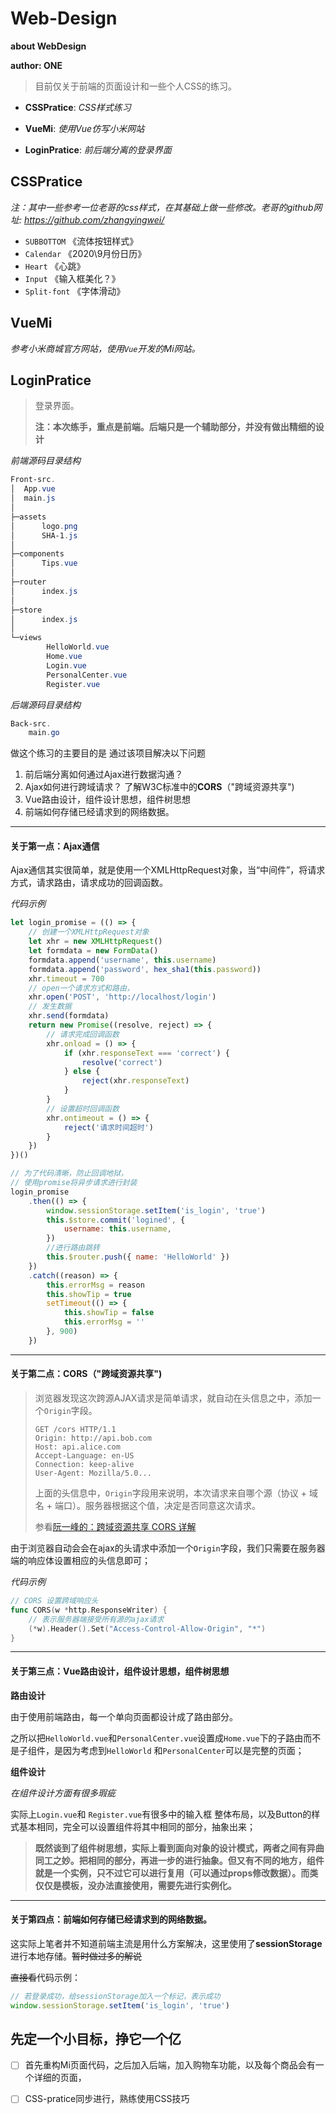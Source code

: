 # Web-Design

**about WebDesign**     

**author: ONE**

> 目前仅关于前端的页面设计和一些个人CSS的练习。

- **CSSPratice**: *CSS样式练习*

-  **VueMi**: *使用Vue仿写小米网站*

- **LoginPratice**: *前后端分离的登录界面*

## CSSPratice

*注：其中一些参考一位老哥的css样式，在其基础上做一些修改。老哥的github网址: https://github.com/zhangyingwei/*

- `SUBBOTTOM`  《流体按钮样式》
- `Calendar` 《2020\9月份日历》
- `Heart`  《心跳》
- `Input` 《输入框美化？》
- `Split-font`  《字体滑动》

## VueMi

*参考小米商城官方网站，使用`Vue`开发的Mi网站。*



## LoginPratice

> 登录界面。
>
> **注：本次练手，重点是前端。后端只是一个辅助部分，并没有做出精细的设计**

*前端源码目录结构*

```powershell
Front-src.
│  App.vue
│  main.js
│
├─assets
│      logo.png
│      SHA-1.js
│
├─components
│      Tips.vue
│
├─router
│      index.js
│
├─store
│      index.js
│
└─views
        HelloWorld.vue
        Home.vue
        Login.vue
        PersonalCenter.vue
        Register.vue
```

*后端源码目录结构*

```powershell
Back-src.
	main.go
```



做这个练习的主要目的是 通过该项目解决以下问题

1. 前后端分离如何通过Ajax进行数据沟通？
2. Ajax如何进行跨域请求？ 了解W3C标准中的**CORS**（"跨域资源共享")
3. Vue路由设计，组件设计思想，组件树思想
4. 前端如何存储已经请求到的网络数据。

****

#### 关于第一点：Ajax通信

Ajax通信其实很简单，就是使用一个XMLHttpRequest对象，当“中间件”，将请求方式，请求路由，请求成功的回调函数。

*代码示例*

```js
let login_promise = (() => {
    // 创建一个XMLHttpRequest对象
    let xhr = new XMLHttpRequest()
    let formdata = new FormData()
    formdata.append('username', this.username)
    formdata.append('password', hex_sha1(this.password))
    xhr.timeout = 700
    // open一个请求方式和路由，
    xhr.open('POST', 'http://localhost/login')
    // 发生数据
    xhr.send(formdata)
    return new Promise((resolve, reject) => {
        // 请求完成回调函数
        xhr.onload = () => {
            if (xhr.responseText === 'correct') {
                resolve('correct')
            } else {
                reject(xhr.responseText)
            }
        }
        // 设置超时回调函数
        xhr.ontimeout = () => {
            reject('请求时间超时')
        }
    })
})()

// 为了代码清晰，防止回调地狱，
// 使用promise将异步请求进行封装
login_promise
    .then(() => {
        window.sessionStorage.setItem('is_login', 'true')
        this.$store.commit('logined', {
            username: this.username,
        })
        //进行路由跳转
        this.$router.push({ name: 'HelloWorld' })
    })
    .catch((reason) => {
        this.errorMsg = reason
        this.showTip = true
        setTimeout(() => {
            this.showTip = false
            this.errorMsg = ''
        }, 900)
    })
```

****

#### 关于第二点：CORS（"跨域资源共享")

> 浏览器发现这次跨源AJAX请求是简单请求，就自动在头信息之中，添加一个`Origin`字段。
>
> ```http
> GET /cors HTTP/1.1
> Origin: http://api.bob.com
> Host: api.alice.com
> Accept-Language: en-US
> Connection: keep-alive
> User-Agent: Mozilla/5.0...
> ```
>
> 上面的头信息中，`Origin`字段用来说明，本次请求来自哪个源（协议 + 域名 + 端口）。服务器根据这个值，决定是否同意这次请求。 
>
> 参看[阮一峰的：跨域资源共享 CORS 详解](http://www.ruanyifeng.com/blog/2016/04/cors.html)

由于浏览器自动会会在ajax的头请求中添加一个`Origin`字段，我们只需要在服务器端的响应体设置相应的头信息即可；

*代码示例*

```go
// CORS 设置跨域响应头
func CORS(w *http.ResponseWriter) {
    // 表示服务器端接受所有源的ajax请求
	(*w).Header().Set("Access-Control-Allow-Origin", "*")
}
```

****

#### 关于第三点：Vue路由设计，组件设计思想，组件树思想

**路由设计**

由于使用前端路由，每一个单向页面都设计成了路由部分。

之所以把`HelloWorld.vue`和`PersonalCenter.vue`设置成`Home.vue`下的子路由而不是子组件，是因为考虑到`HelloWorld` 和`PersonalCenter`可以是完整的页面；

**组件设计**

*在组件设计方面有很多瑕疵*

实际上`Login.vue`和 `Register.vue`有很多中的输入框 整体布局，以及Button的样式基本相同，完全可以设置组件将其中相同的部分，抽象出来；

> **既然谈到了组件树思想，实际上看到面向对象的设计模式，两者之间有异曲同工之妙。把相同的部分，再进一步的进行抽象。但又有不同的地方，组件就是一个实例，只不过它可以进行复用（可以通过props修改数据）。而类仅仅是模板，没办法直接使用，需要先进行实例化。**

****

#### 关于第四点：前端如何存储已经请求到的网络数据。

这实际上笔者并不知道前端主流是用什么方案解决，这里使用了**sessionStorage**进行本地存储。~~暂时做过多的解说~~

~~直接看~~代码示例：

```js
// 若登录成功，给sessionStorage加入一个标记，表示成功
window.sessionStorage.setItem('is_login', 'true')
```





## 先定一个小目标，挣它一个亿

- [ ] 首先重构Mi页面代码，之后加入后端，加入购物车功能，以及每个商品会有一个详细的页面，
- [ ] CSS-pratice同步进行，熟练使用CSS技巧



